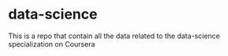 # data-science
This is a repo that contain all the data related to the data-science specialization on Coursera
